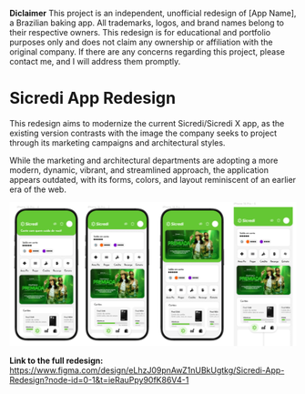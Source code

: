 **Diclaimer** 
This project is an independent, unofficial redesign of [App Name], a Brazilian baking app. All trademarks, logos, and brand names belong to their respective owners. This redesign is for educational and portfolio purposes only and does not claim any ownership or affiliation with the original company. If there are any concerns regarding this project, please contact me, and I will address them promptly.

# Sicredi App Redesign
This redesign aims to modernize the current Sicredi/Sicredi X app, as the existing version contrasts with the image the company seeks to project through its marketing campaigns and architectural styles.

While the marketing and architectural departments are adopting a more modern, dynamic, vibrant, and streamlined approach, the application appears outdated, with its forms, colors, and layout reminiscent of an earlier era of the web.

![App preview](images/spoiler.png)

**Link to the full redesign:**
https://www.figma.com/design/eLhzJ09pnAwZ1nUBkUgtkg/Sicredi-App-Redesign?node-id=0-1&t=ieRauPpy90fK86V4-1